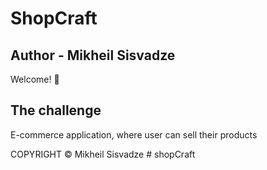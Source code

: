 # ShopCraft

## Author - Mikheil Sisvadze
Welcome! 👋

## The challenge
E-commerce application,  where user can sell their products

COPYRIGHT © Mikheil Sisvadze
#   s h o p C r a f t  
 